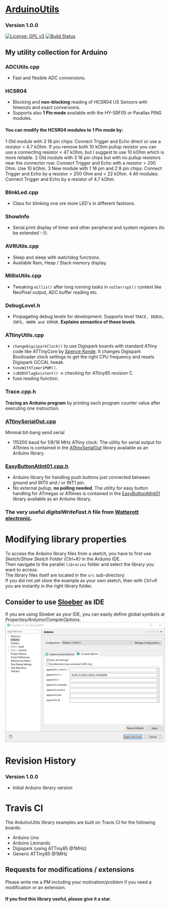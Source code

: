 # [ArduinoUtils](https://github.com/ArminJo/Arduino-Utils)
### Version 1.0.0
[![License: GPL v3](https://img.shields.io/badge/License-GPLv3-blue.svg)](https://www.gnu.org/licenses/gpl-3.0)
[![Build Status](https://github.com/ArminJo/Arduino-Utils/workflows/LibraryBuild/badge.svg)](https://github.com/ArminJo/Arduino-Utils/actions)

## My utility collection for Arduino

### ADCUtils.cpp
- Fast and flexible ADC conversions.

### HCSR04
- Blocking and **non-blocking** reading of HCSR04 US Sensors with timeouts and exact conversions.
- Supports also **1 Pin mode** available with the HY-SRF05 or Parallax PING modules.

#### You can modify the HCSR04 modules to 1 Pin mode by:
1 Old module with 3 16 pin chips: Connect Trigger and Echo direct or use a resistor < 4.7 kOhm. 
If you remove both 10 kOhm pullup resistor you can use a connecting resistor < 47 kOhm, but I suggest to use 10 kOhm which is more reliable.
2 Old module with 3 16 pin chips but with no pullup resistors near the connector row: Connect Trigger and Echo with a resistor > 200 Ohm. Use 10 kOhm.
3 New module with 1 16 pin and 2 8 pin chips: Connect Trigger and Echo by a resistor > 200 Ohm and < 22 kOhm.
4 All modules: Connect Trigger and Echo by a resistor of 4.7 kOhm.

### BlinkLed.cpp
- Class for blinking one ore more LED's in different fashions.

### ShowInfo
- Serial.print display of timer and other peripheral and system registers (to be extended :-)).

### AVRUtils.cpp
- Sleep and sleep with watchdog functions.
- Available Ram, Heap / Stack memory display.

### MillisUtils.cpp
- Tweaking `millis()` after long running tasks in `noIterrupt()` context like NeoPixel output, ADC buffer reading etc.

### DebugLevel.h
- Propagating debug levels for development. Supports level `TRACE, DEBUG, INFO, WARN and ERROR`. **Explains semantics of these levels**.

### ATtinyUtils.cpp
- `changeDigisparkClock()` to use Digispark boards with standard ATtiny code like ATTinyCore by [Spence Konde](https://github.com/SpenceKonde/ATTinyCore). 
It changes Digispark Bootloader clock settings to get the right CPU frequency and resets Digispark OCCAL tweak.
- `toneWithTimer1PWM()`.
- `isBODSFlagExistent()` -> checking for ATtiny85 revision C.
- fuse reading function.

### Trace.cpp.h
**Tracing an Arduino program** by printing each program counter value after executing one instruction.

### [ATtinySerialOut.cpp](https://github.com/ArminJo/ATtinySerialOut/src)
Minimal bit-bang send serial
- 115200 baud for 1/8/16 MHz ATtiny clock.
The utility for serial output for ATtinies is contained in the [ATtinySerialOut](https://github.com/ArminJo/ATtinySerialOut)
library available as an Arduino library.

### [EasyButtonAtInt01.cpp.h](https://github.com/ArminJo/EasyButtonAtInt01/src)
- Arduino library for handling push buttons just connected between ground and INT0 and / or INT1 pin.
- No external pullup, **no polling needed**.
The utility for easy button handling for ATmegas or ATtinies is contained in the [EasyButtonAtInt01](https://github.com/ArminJo/EasyButtonAtInt01)
library available as an Arduino library.

### The very useful *digitalWriteFast.h* file from  [Watterott electronic](https://github.com/watterott/Arduino-Libs).

# Modifying library properties
To access the Arduino library files from a sketch, you have to first use *Sketch/Show Sketch Folder (Ctrl+K)* in the Arduino IDE.<br/>
Then navigate to the parallel `libraries` folder and select the library you want to access.<br/>
The library files itself are located in the `src` sub-directory.<br/>
If you did not yet store the example as your own sketch, then with *Ctrl+K* you are instantly in the right library folder.

## Consider to use [Sloeber](http://eclipse.baeyens.it/stable.php?OS=Windows) as IDE
If you are using Sloeber as your IDE, you can easily define global symbols at *Properties/Arduino/CompileOptions*.<br/>
![Sloeber settings](https://github.com/ArminJo/ServoEasing/blob/master/pictures/SloeberDefineSymbols.png)

# Revision History
### Version 1.0.0
- Initial Arduino library version

# Travis CI
The ArduinoUtils library examples are built on Travis CI for the following boards:

- Arduino Uno
- Arduino Leonardo
- Digispark (using ATTiny85 @1MHz)
- Generic ATTiny85 @1MHz

## Requests for modifications / extensions
Please write me a PM including your motivation/problem if you need a modification or an extension.

#### If you find this library useful, please give it a star.
